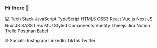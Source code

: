 ### Hi there 👋

💻 Tech Stack
JavaScript TypeScript HTML5 CSS3 React Vue.js Next JS NuxtJS SASS Less MUI Styled Components Vuetify Threejs Jira Notion Trello Postman Babel

🌐 Socials:
Instagram LinkedIn TikTok Twitter
